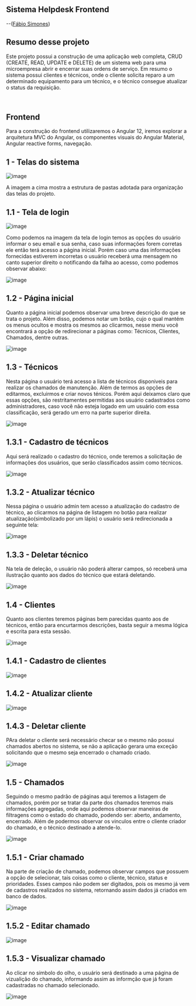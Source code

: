 ## Sistema Helpdesk Frontend

--([Fábio Simones](https://github.com/FabioSimones))

## Resumo desse projeto

<p>Este projeto possui a construção de uma aplicação web completa, CRUD (CREATE, READ, UPDATE e DELETE) 
de um sistema web para uma microempresa abrir e encerrar suas ordens de serviço. Em resumo o sistema 
possui clientes e técnicos, onde o cliente solicita reparo a um determinado equipamento para um técnico, 
e o técnico consegue atualizar o status da requisição.</p><br>

## Frontend

<p>Para a construção do frontend utilizaremos o Angular 12, iremos explorar a arquitetura MVC do Angular,
os componentes visuais do Angular Material, Angular reactive forms, navegação.</p>

## 1 - Telas do sistema
![image](https://github.com/user-attachments/assets/25f51dc9-1e48-4c06-b97c-fc575ecc23db)
<p>A imagem a cima mostra a estrutura de pastas adotada para organização das telas do projeto.</p>

## 1.1 - Tela de login
![image](https://github.com/user-attachments/assets/b112fedf-3781-45a4-880e-b257505dc2db)
<p>Como podemos na imagem da tela de login temos as opções do usuário informar o seu email e sua senha,
caso suas informações forem corretas ele então terá acesso a página inicial. Porém caso uma das informações
fornecidas estiverem incorretas o usuário receberá uma mensagem no canto superior direito o notificando 
da falha ao acesso, como podemos observar abaixo:</p>

![image](https://github.com/user-attachments/assets/5404fe88-277d-4bb2-b562-78c552cc52c1)

## 1.2 - Página inicial
<p>Quanto a página inicial podemos observar uma breve descrição do que se trata o projeto. Além disso,
podemos notar um botão, cujo o qual mantém os menus ocultos e mostra os mesmos ao clicarmos, nesse menu você
encontrará a opção de redirecionar a páginas como: Técnicos, Clientes, Chamados, dentre outras.</p>

![image](https://github.com/user-attachments/assets/e6834a9f-7658-459e-b8b8-5895e9e689ff)

## 1.3 - Técnicos
<p>Nesta página o usuário terá acesso a lista de técnicos disponiveis para realizar os chamados de manutenção.
Além de termos as opções de editarmos, excluirmos e criar novos ténicos. Porém aqui deixamos claro que essas opções,
são restritamentes permitidas aos usuário cadastrados como administradores, caso você não esteja logado em um usuário
com essa classificação, será gerado um erro na parte superior direita.</p>

![image](https://github.com/user-attachments/assets/601da1b4-9152-45e9-b361-0c408f2164b6)

## 1.3.1 - Cadastro de técnicos
<p>Aqui será realizado o cadastro do técnico, onde teremos a solicitação de informações dos usuários, que serão
classificados assim como técnicos.</p>

![image](https://github.com/user-attachments/assets/78638161-1ab7-4939-af72-3003e3c10a3b)

## 1.3.2 - Atualizar técnico
<p>Nessa página o usuário admin tem acesso a atualização do cadastro de técnico, ao clicarmos na página de 
listagem no botão para realizar atualização(simbolizado por um lápis) o usuário será redirecionada a seguinte tela:</p>

![image](https://github.com/user-attachments/assets/664e1cce-3912-4652-9e8e-7b19aed8808c)

## 1.3.3 - Deletar técnico
<p>Na tela de deleção, o usuário não poderá alterar campos, só receberá uma ilustração quanto aos dados do técnico 
que estará deletando.</p>

![image](https://github.com/user-attachments/assets/7f73aee4-f593-4378-ae9f-b15daa200a10)


## 1.4 - Clientes
<p>Quanto aos clientes teremos páginas bem parecidas quanto aos de técnicos, então para encurtarmos descrições, basta 
seguir a mesma lógica e escrita para esta sessão.</p>

![image](https://github.com/user-attachments/assets/a27ae77b-cd05-43ce-9b3b-75bcb06d8c06)

## 1.4.1 - Cadastro de clientes

![image](https://github.com/user-attachments/assets/ec99e7fc-38ae-4608-b877-0a79800b9c58)

## 1.4.2 - Atualizar cliente

![image](https://github.com/user-attachments/assets/600872f2-d61e-45cb-ad5b-253f56aeb307)

## 1.4.3 - Deletar cliente
<p>PAra deletar o cliente será necessário checar se o mesmo não possui chamados abertos no sistema, se não
a aplicação gerara uma exceção solicitando que o mesmo seja encerrado o chamado criado.</p>

![image](https://github.com/user-attachments/assets/94a19f63-90dc-4b23-b68c-2f09ee0bcd39)

## 1.5 - Chamados
<p>Seguindo o mesmo padrão de páginas aqui teremos a listagem de chamados, porém por se tratar da parte dos chamados
teremos mais informações agregadas, onde aqui podemos observar maneiras de filtragens como o estado do chamado,
podendo ser: aberto, andamento, encerrado. Além de podermos observar os vinculos entre o cliente criador do chamado,
e o técnico destinado a atende-lo.</p>

![image](https://github.com/user-attachments/assets/85b3a41f-14cc-4a93-8647-47e37e04b80e)


## 1.5.1 - Criar chamado
<p>Na parte de criação de chamado, podemos observar campos que possuem a opção de selecionar, tais coisas como o cliente,
técnico, status e prioridades. Esses campos não podem ser digitados, pois os mesmo já vem de cadastros realizados no sistema,
retornando assim dados já criados em banco de dados.</p>

![image](https://github.com/user-attachments/assets/1c027f7d-3eab-4119-b5df-5e025ee9643f)

## 1.5.2 - Editar chamado
![image](https://github.com/user-attachments/assets/eda1c17c-88d1-40a9-a86f-3c782cc14aa9)

## 1.5.3 - Visualizar chamado
<p>Ao clicar no simbolo do olho, o usuário será destinado a uma página de vizualição do chamado, informando assim as informção que 
já foram cadastradas no chamado selecionado.</p>

![image](https://github.com/user-attachments/assets/0d095025-5d4d-49eb-b9bc-6ae4289074fb)

  




